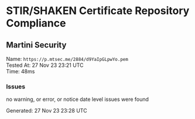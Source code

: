 # STIR/SHAKEN Certificate Repository Compliance

## Martini Security

Name: `https://p.mtsec.me/2884/d9YaIpGLpwYo.pem`\
Tested At: 27 Nov 23 23:21 UTC\
Time: 48ms

### Issues

no warning, or error, or notice date level issues were found

Generated: 27 Nov 23 23:28 UTC